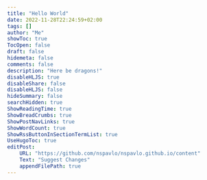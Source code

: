```yaml
---
title: "Hello World"
date: 2022-11-28T22:24:59+02:00
tags: []
author: "Me"
showToc: true
TocOpen: false
draft: false
hidemeta: false
comments: false
description: "Here be dragons!"
disableHLJS: true
disableShare: false
disableHLJS: false
hideSummary: false
searchHidden: true
ShowReadingTime: true
ShowBreadCrumbs: true
ShowPostNavLinks: true
ShowWordCount: true
ShowRssButtonInSectionTermList: true
UseHugoToc: true
editPost:
    URL: "https://github.com/nspavlo/nspavlo.github.io/content"
    Text: "Suggest Changes"
    appendFilePath: true
---
```

